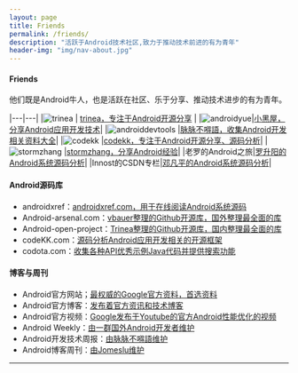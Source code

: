 ```yaml
---
layout: page
title: Friends
permalink: /friends/
description: "活跃于Android技术社区,致力于推动技术前进的有为青年"
header-img: "img/nav-about.jpg"
---
```



#### Friends

他们既是Android牛人，也是活跃在社区、乐于分享、推动技术进步的有为青年。

|---|---|
|![trinea](/images/friends/trinea.png)         | [trinea，专注于Android开源分享](http://www.trinea.cn/) |
|![androidyue](/images/friends/androidyue.jpg)|[小黑屋，分享Android应用开发技术](http://droidyue.com/)|
|![androiddevtools](/images/friends/androiddevtools.jpg) |[脉脉不嘚語，收集Android开发相关资料大全](https://www.androiddevtools.cn)|
|![codekk](/images/friends/codekk.jpg)         |[codekk，专注于Android开源分享、源码分析](http://www.codekk.com)|
|![stormzhang](/images/friends/stormzhang.png) |[stormzhang，分享Android经验](http://stormzhang.com)|
|老罗的Android之旅|[罗升阳的Android系统源码分析](http://blog.csdn.net/luoshengyang/article/details/8923485)|
|Innost的CSDN专栏|[邓凡平的Android系统源码分析](http://blog.csdn.net/innost?viewmode=contents)|

#### Android源码库

- androidxref：[androidxref.com，用于在线阅读Android系统源码](http://androidxref.com/)
- Android-arsenal.com：[vbauer整理的Github开源库，国外整理最全面的库](http://android-arsenal.com/)
- Android-open-project：[Trinea整理的Github开源库，国内整理最全面的库](https://github.com/Trinea/android-open-project)
- codeKK.com：[源码分析Android应用开发相关的开源框架](http://a.codekk.com/)
- codota.com：[收集各种API优秀示例Java代码并提供搜索功能](http://www.codota.com/)

#### 博客与周刊

- Android官方网站；[最权威的Google官方资料，首选资料](http://developer.android.com/intl/zh-cn/index.html)
- Android官方博客：[发布着官方资讯和技术博客](http://android-developers.blogspot.com/)
- Android官方视频：[Google发布于Youtube的官方Android性能优化的视频](https://www.youtube.com/playlist?list=PLOU2XLYxmsIKEOXh5TwZEv89aofHzNCiu)
- Android Weekly：[由一群国外Android开发者维护](http://androidweekly.net/)
- Android开发技术周报：[由脉脉不嘚語维护](http://www.androidweekly.cn/)
- Android博客周刊：[由Jomeslu维护](http://androidblog.cn/)


---
